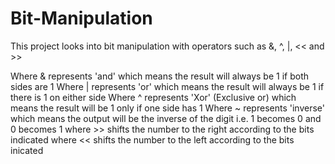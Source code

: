 # Bit-Manipulation

This project looks into bit manipulation with operators such as &, ^, |, << and >>

Where & represents 'and' which means the result will always be 1 if both sides are 1
Where | represents 'or' which means the result will always be 1 if there is 1 on either side
Where ^ represents 'Xor' (Exclusive or) which means the result will be 1 only if one side has 1
Where ~ represents 'inverse' which means the output will be the inverse of the digit i.e. 1 becomes 0 and 0 becomes 1
where >> shifts the number to the right according to the bits indicated
where << shifts the number to the left according to the bits inicated
